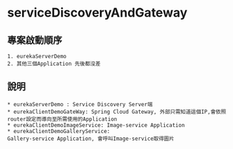 # serviceDiscoveryAndGateway

## 專案啟動順序

    1. eurekaServerDemo
    2. 其他三個Application 先後都沒差

## 說明

    * eurekaServerDemo : Service Discovery Server端
    * eurekaClientDemoGateWay: Spring Cloud Gateway, 外部只需知道這個IP,會依照router設定而導向至所需使用的Application
    * eurekaClientDemoImageService: Image-service Application
    * eurekaClientDemoGalleryService:
    Gallery-service Application, 會呼叫Image-service取得圖片
